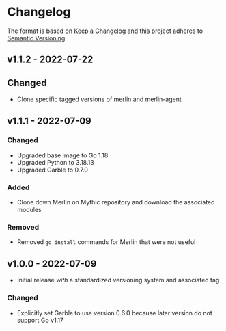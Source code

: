 # Changelog

The format is based on [Keep a Changelog](http://keepachangelog.com/en/1.0.0/)
and this project adheres to [Semantic Versioning](http://semver.org/spec/v2.0.0.html).

## v1.1.2 - 2022-07-22

## Changed

- Clone specific tagged versions of merlin and merlin-agent

## v1.1.1 - 2022-07-09

### Changed

- Upgraded base image to Go 1.18
- Upgraded Python to 3.18.13
- Upgraded Garble to 0.7.0

### Added

- Clone down Merlin on Mythic repository and download the associated modules

### Removed

- Removed `go install` commands for Merlin that were not useful

## v1.0.0 - 2022-07-09

- Initial release _with_ a standardized versioning system and associated tag

### Changed

- Explicitly set Garble to use version 0.6.0 because later version do not support Go v1.17
